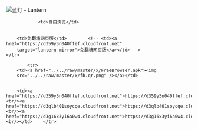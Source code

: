 

<img src="../../raw/master/x/8e0a2b81.c82003be.LanternYellow2.png" alt="蓝灯 - Lantern"/>
<table>
    <tr>
                
                <td>自由浏览</td>
        
        
        <td>免翻墙网页版</td>        <!-- <td><a href="https://d359y5n040ffef.cloudfront.net"
        target="lantern-mirror">免翻墙网页版</a></td> -->
    </tr>
    
            <tr>
        <td><a href="../../raw/master/x/FreeBrowser.apk"><img
        src="../../raw/master/x/fb.qr.png" /></a></td>

        
        <td><a href="https://d359y5n040ffef.cloudfront.net">https://d359y5n040ffef.cloudfront.net</a><br/><a href="https://d3qlb401soycqe.cloudfront.net">https://d3qlb401soycqe.cloudfront.net</a><br/><a href="https://d3g16x3yi6a0w4.cloudfront.net">https://d3g16x3yi6a0w4.cloudfront.net</a><br/></td>    </tr>
</table>
